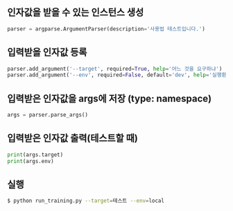 ## 인자값을 받을 수 있는 인스턴스 생성
```python
parser = argparse.ArgumentParser(description='사용법 테스트입니다.')
```
## 입력받을 인자값 등록
```python
parser.add_argument('--target', required=True, help='어느 것을 요구하냐')
parser.add_argument('--env', required=False, default='dev', help='실행환경은 뭐냐')
```
## 입력받은 인자값을 args에 저장 (type: namespace)
```python
args = parser.parse_args()
```
## 입력받은 인자값 출력(테스트할 때)
```python
print(args.target)
print(args.env)
```
## 실행 
```bash
$ python run_training.py --target=테스트 --env=local
```
